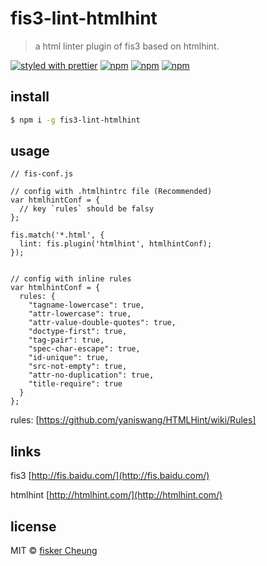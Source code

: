 # fis3-lint-htmlhint

> a html linter plugin of fis3 based on htmlhint.

[![styled with prettier](https://img.shields.io/badge/styled_with-prettier-ff69b4.svg?style=flat-square)](https://github.com/prettier/prettier)
[![npm](https://img.shields.io/npm/v/fis3-lint-htmlhint.svg?style=flat-square)](https://www.npmjs.com/package/fis3-lint-htmlhint)
[![npm](https://img.shields.io/npm/dt/fis3-lint-htmlhint.svg?style=flat-square)](https://www.npmjs.com/package/fis3-lint-htmlhint)
[![npm](https://img.shields.io/npm/dm/fis3-lint-htmlhint.svg?style=flat-square)](https://www.npmjs.com/package/fis3-lint-htmlhint)

## install

```sh
$ npm i -g fis3-lint-htmlhint
```

## usage

```
// fis-conf.js

// config with .htmlhintrc file (Recommended)
var htmlhintConf = {
  // key `rules` should be falsy
};

fis.match('*.html', {
  lint: fis.plugin('htmlhint', htmlhintConf);
});


// config with inline rules
var htmlhintConf = {
  rules: {
    "tagname-lowercase": true,
    "attr-lowercase": true,
    "attr-value-double-quotes": true,
    "doctype-first": true,
    "tag-pair": true,
    "spec-char-escape": true,
    "id-unique": true,
    "src-not-empty": true,
    "attr-no-duplication": true,
    "title-require": true
  }
};
```
rules: [https://github.com/yaniswang/HTMLHint/wiki/Rules]



## links

  fis3 [http://fis.baidu.com/](http://fis.baidu.com/)

  htmlhint [http://htmlhint.com/](http://htmlhint.com/)


## license
MIT © [fisker Cheung](https://github.com/fisker)
